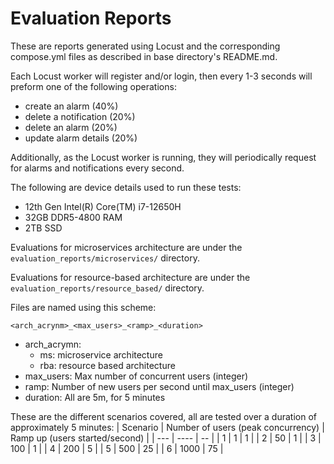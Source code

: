 # Evaluation Reports
These are reports generated using Locust and the corresponding compose.yml files as described in base directory's README.md.

Each Locust worker will register and/or login, then every 1-3 seconds will preform one of the following operations:
- create an alarm (40%)
- delete a notification (20%)
- delete an alarm (20%)
- update alarm details (20%)

Additionally, as the Locust worker is running, they will periodically request for alarms and notifications every second.

The following are device details used to run these tests:
- 12th Gen Intel(R) Core(TM) i7-12650H
- 32GB DDR5-4800 RAM
- 2TB SSD

Evaluations for microservices architecture are under the `evaluation_reports/microservices/` directory.

Evaluations for resource-based architecture are under the `evaluation_reports/resource_based/` directory.

Files are named using this scheme:
```
<arch_acrynm>_<max_users>_<ramp>_<duration>
```
- arch_acrymn:
    - ms:  microservice architecture
    - rba: resource based architecture
- max_users: Max number of concurrent users (integer)
- ramp: Number of new users per second until max_users (integer)
- duration: All are 5m, for 5 minutes

These are the different scenarios covered, all are tested over a duration of approximately 5 minutes:
| Scenario | Number of users (peak concurrency) | Ramp up (users started/second) |
| --- | ---- | -- |
|  1  |    1 |  1 |
|  2  |   50 |  1 |
|  3  |  100 |  1 |
|  4  |  200 |  5 |
|  5  |  500 | 25 |
|  6  | 1000 | 75 |
